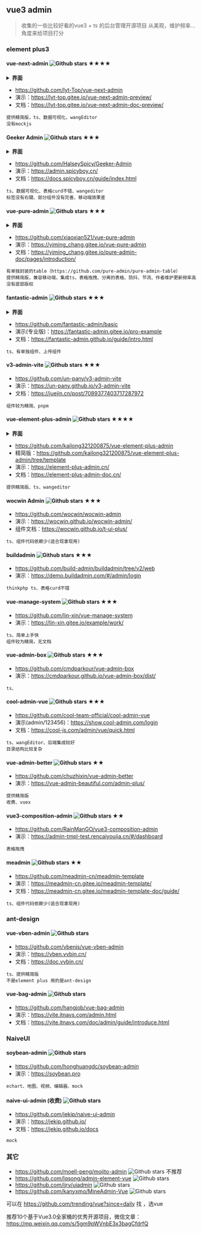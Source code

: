 ## vue3 admin

> 收集的一些比较好看的vue3 + ts 的后台管理开源项目
> 从美观，维护频率...角度来给项目打分

### element plus3

#### vue-next-admin ![Github stars](https://img.shields.io/github/stars/lyt-Top/vue-next-admin.svg) ★★★★
<details><summary><b>界面</b></summary>

![image](https://github.com/webguosai/vue3_admin_collect/assets/2083784/fe301f5f-cb9c-4bd8-841e-a3a4c290b8ec)

</details>

* https://github.com/lyt-Top/vue-next-admin
* 演示：https://lyt-top.gitee.io/vue-next-admin-preview/
* 文档：https://lyt-top.gitee.io/vue-next-admin-doc-preview/

```
提供精简版，ts、数据可视化、wangEditor
没有mockjs
```

#### Geeker Admin ![Github stars](https://img.shields.io/github/stars/HalseySpicy/Geeker-Admin.svg) ★★★
<details><summary><b>界面</b></summary>

![image](https://github.com/webguosai/vue3_admin_collect/assets/2083784/99bab2c6-a70d-400b-8d6d-269d5bd02f7f)

</details>

- https://github.com/HalseySpicy/Geeker-Admin
- 演示：https://admin.spicyboy.cn/
- 文档：https://docs.spicyboy.cn/guide/index.html

```
ts、数据可视化、表格curd不错、wangeditor
标签没有右键、部分组件没有完善、移动端效果差
```

#### vue-pure-admin ![Github stars](https://img.shields.io/github/stars/xiaoxian521/vue-pure-admin.svg) ★★★
<details><summary><b>界面</b></summary>

![image](https://github.com/webguosai/vue3_admin_collect/assets/2083784/6b99ea1a-1dfe-4ea6-bcbc-e0b6c8371129)

</details>

- https://github.com/xiaoxian521/vue-pure-admin
- 演示：https://yiming_chang.gitee.io/vue-pure-admin
- 文档：https://yiming_chang.gitee.io/pure-admin-doc/pages/introduction/

```
有单独封装的table（https://github.com/pure-admin/pure-admin-table）
提供精简版，兼容移动端，集成ts，表格拖拽、分离的表格、防抖、节流、作者维护更新频率高
没有底部版权
```

#### fantastic-admin ![Github stars](https://img.shields.io/github/stars/fantastic-admin/basic.svg) ★★★
<details><summary><b>界面</b></summary>

![image](https://github.com/webguosai/vue3_admin_collect/assets/2083784/0d7f67e3-f626-41f0-bee8-61ef44327d2e)

</details>

- https://github.com/fantastic-admin/basic
- 演示(专业版)：https://fantastic-admin.gitee.io/pro-example
- 文档：https://fantastic-admin.github.io/guide/intro.html

```
ts、有单独组件、上传组件
```

#### v3-admin-vite ![Github stars](https://img.shields.io/github/stars/un-pany/v3-admin-vite.svg) ★★★
- https://github.com/un-pany/v3-admin-vite
- 演示：https://un-pany.github.io/v3-admin-vite
- 文档：https://juejin.cn/post/7089377403717287972

```
组件较为精简、pnpm
```

#### vue-element-plus-admin ![Github stars](https://img.shields.io/github/stars/kailong321200875/vue-element-plus-admin.svg) ★★★★
<details><summary><b>界面</b></summary>

![image](https://github.com/webguosai/vue3_admin_collect/assets/2083784/3ca0c7ab-b9ee-4dfd-ba7a-b85711ffadaf)

</details>

* https://github.com/kailong321200875/vue-element-plus-admin
* 精简版：https://github.com/kailong321200875/vue-element-plus-admin/tree/template
* 演示：https://element-plus-admin.cn/
* 文档：https://element-plus-admin-doc.cn/

```
提供精简版、ts、wangeditor
```

#### wocwin Admin ![Github stars](https://img.shields.io/github/stars/wocwin/wocwin-admin.svg) ★★★
- https://github.com/wocwin/wocwin-admin
- 演示：https://wocwin.github.io/wocwin-admin/
- 组件文档：https://wocwin.github.io/t-ui-plus/

```
ts、组件代码依赖少(适合现拿现用)
```

#### buildadmin ![Github stars](https://img.shields.io/github/stars/build-admin/buildadmin.svg) ★★★
- https://github.com/build-admin/buildadmin/tree/v2/web
- 演示：https://demo.buildadmin.com/#/admin/login

```
thinkphp ts、表格curd不错
```

#### vue-manage-system ![Github stars](https://img.shields.io/github/stars/lin-xin/vue-manage-system.svg) ★★★

* https://github.com/lin-xin/vue-manage-system
* 演示：https://lin-xin.gitee.io/example/work/

```
ts、简单上手快
组件较为精简，无文档
```

#### vue-admin-box ![Github stars](https://img.shields.io/github/stars/cmdparkour/vue-admin-box.svg) ★★★

* https://github.com/cmdparkour/vue-admin-box
* 演示：https://cmdparkour.github.io/vue-admin-box/dist/

```
ts、
```

#### cool-admin-vue ![Github stars](https://img.shields.io/github/stars/cool-team-official/cool-admin-vue.svg) ★★★

* https://github.com/cool-team-official/cool-admin-vue
* 演示(admin/123456)：https://show.cool-admin.com/login
* 文档：https://cool-js.com/admin/vue/quick.html

```
ts、wangEditor、后端集成较好
目录结构比较复杂
```

#### vue-admin-better  ![Github stars](https://img.shields.io/github/stars/chuzhixin/vue-admin-better.svg) ★★

* https://github.com/chuzhixin/vue-admin-better
* 演示：https://vue-admin-beautiful.com/admin-plus/

```
提供精简版
收费、vuex
```

#### vue3-composition-admin ![Github stars](https://img.shields.io/github/stars/RainManGO/vue3-composition-admin.svg) ★★

- https://github.com/RainManGO/vue3-composition-admin
- 演示：https://admin-tmpl-test.rencaiyoujia.cn/#/dashboard

```
表格拖拽
```

#### meadmin ![Github stars](https://img.shields.io/github/stars/meadmin-cn/meadmin-template.svg) ★★

- https://github.com/meadmin-cn/meadmin-template
- 演示：https://meadmin-cn.gitee.io/meadmin-template/
- 文档：https://meadmin-cn.gitee.io/meadmin-template-doc/guide/

```
ts、组件代码依赖少(适合现拿现用)
```



### ant-design

#### vue-vben-admin ![Github stars](https://img.shields.io/github/stars/vbenjs/vue-vben-admin.svg)

* https://github.com/vbenjs/vue-vben-admin
* 演示：https://vben.vvbin.cn/
* 文档：https://doc.vvbin.cn/

```
ts、提供精简版
不是element plus 用的是ant-design
```

#### vue-bag-admin ![Github stars](https://img.shields.io/github/stars/hangjob/vue-bag-admin.svg)
- https://github.com/hangjob/vue-bag-admin
- 演示：https://vite.itnavs.com/admin.html
- 文档：https://vite.itnavs.com/doc/admin/guide/introduce.html

### NaiveUI 
#### soybean-admin ![Github stars](https://img.shields.io/github/stars/honghuangdc/soybean-admin.svg)
- https://github.com/honghuangdc/soybean-admin
- 演示：https://soybean.pro

```
echart、地图、视频、编辑器、mock
```

#### naive-ui-admin (收费) ![Github stars](https://img.shields.io/github/stars/jekip/naive-ui-admin.svg)
- https://github.com/jekip/naive-ui-admin
- 演示：https://jekip.github.io/
- 文档：https://jekip.github.io/docs

```
mock
```

### 其它

* https://github.com/moell-peng/mojito-admin ![Github stars](https://img.shields.io/github/stars/moell-peng/mojito-admin.svg) 不推荐
* https://github.com/lqsong/admin-element-vue ![Github stars](https://img.shields.io/github/stars/lqsong/admin-element-vue.svg)
* https://github.com/ijry/uiadmin ![Github stars](https://img.shields.io/github/stars/ijry/uiadmin.svg)
* https://github.com/kanyxmo/MineAdmin-Vue ![Github stars](https://img.shields.io/github/stars/kanyxmo/MineAdmin-Vue.svg)



可以在  https://github.com/trending/vue?since=daily 找 ，选vue

推荐10个基于Vue3.0全家桶的优秀开源项目，微信文章：https://mp.weixin.qq.com/s/5gm9pWVnbE3x3bagCfdrfQ
